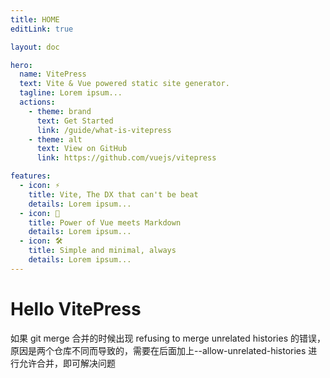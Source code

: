 ```yaml
---
title: HOME
editLink: true

layout: doc

hero:
  name: VitePress
  text: Vite & Vue powered static site generator.
  tagline: Lorem ipsum...
  actions:
    - theme: brand
      text: Get Started
      link: /guide/what-is-vitepress
    - theme: alt
      text: View on GitHub
      link: https://github.com/vuejs/vitepress

features:
  - icon: ⚡️
    title: Vite, The DX that can't be beat
    details: Lorem ipsum...
  - icon: 🖖
    title: Power of Vue meets Markdown
    details: Lorem ipsum...
  - icon: 🛠️
    title: Simple and minimal, always
    details: Lorem ipsum...
---
```


# Hello VitePress

如果 git merge 合并的时候出现 refusing to merge unrelated histories 的错误，原因是两个仓库不同而导致的，需要在后面加上--allow-unrelated-histories 进行允许合并，即可解决问题

<script setup>
import { useData } from 'vitepress'

const { page } = useData()
import addOne from 'project-one'
addOne(10,'docs')
</script>
